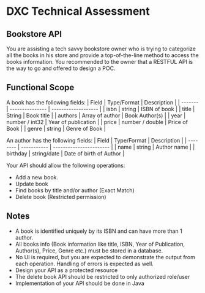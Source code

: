 # DXC Technical Assessment

## Bookstore API
You are assisting a tech savvy bookstore owner who is trying to categorize all the books in his store and provide a top-of-the-line method to access the books information. You recommended to the owner that a RESTFUL API is the way to go and offered to design a POC.

## Functional Scope
A book has the following fields:
| Field   | Type/Format     | Description         |
| ------- | --------------- | ------------------- |
| isbn    | string          | ISBN of book        |
| title   | String          | Book title          |
| authors | Array of author | Book Author(s)      |
| year    | number / int32  | Year of publication |
| price   | number / double | Price of Book       |
| genre   | string          | Genre of Book       |

An author has the following fields:
| Field    | Type/Format | Description             |
| -------- | ----------- | ----------------------- |
| name     | string      | Author name             |
| birthday | string/date | Date of birth of Author |

Your API should allow the following operations:
- Add a new book.
- Update book
- Find books by title and/or author (Exact Match)
- Delete book (Restricted permission)

## Notes
- A book is identified uniquely by its ISBN and can have more than 1 author.
- All books info (Book information like title, ISBN, Year of Publication, Author(s), Price, Genre etc.)
must be stored in a database.
- No UI is required, but you are expected to demonstrate the output from each operation.
Handling of errors is expected as well.
- Design your API as a protected resource
- The delete book API should be restricted to only authorized role/user
- Implementation of your API should be done in Java
